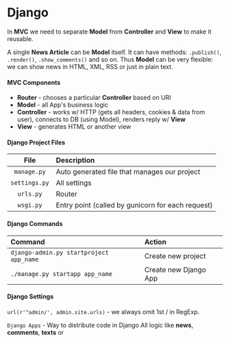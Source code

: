 # Django

In **MVC** we need to separate **Model** from **Controller** and
**View** to make it reusable.

A single **News Article** can be **Model** itself. It can have methods:
`.publish()`, `.render()`, `.show_comments()` and so on. Thus **Model**
can be very flexible: we can show news in HTML, XML, RSS or just in
plain text.

#### MVC Components

* **Router** - chooses a particular **Controller** based on URI
* **Model** - all App's business logic
* **Controller** - works w/ HTTP (gets all headers, cookies & data from
  user), connects to DB (using Model), renders reply w/ **View**
* **View** - generates HTML or another view

#### Django Project Files

|     File      | Description                                       |
|:-------------:|:--------------------------------------------------|
|  `manage.py`  | Auto generated file that manages our project      |
| `settings.py` | All settings                                      |
|   `urls.py`   | Router                                            |
|   `wsgi.py`   | Entry point (called by gunicorn for each request) |

#### Django Commands

| Command                                 | Action                |
|:----------------------------------------|:----------------------|
| `django-admin.py startproject app_name` | Create new project    |
| `./manage.py startapp app_name`         | Create new Django App |

#### Django Settings

`url(r'^admin/', admin.site.urls)` - we always omit 1st / in RegExp.

`Django Apps` - Way to distribute code in Django All logic like **news**, **comments**, **texts** or 

